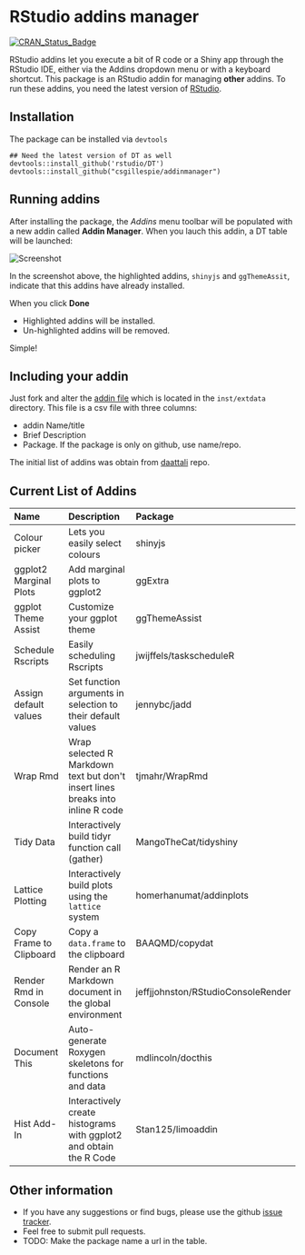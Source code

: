 <!-- README.md is generated from README.Rmd. Please edit that file -->
RStudio addins manager
======================

[![CRAN\_Status\_Badge](http://www.r-pkg.org/badges/version/addinmanager)](https://cran.r-project.org/package=addinmanager)

RStudio addins let you execute a bit of R code or a Shiny app through the RStudio IDE, either via the Addins dropdown menu or with a keyboard shortcut. This package is an RStudio addin for managing **other** addins. To run these addins, you need the latest version of [RStudio](https://www.rstudio.com/).

Installation
------------

The package can be installed via `devtools`

    ## Need the latest version of DT as well
    devtools::install_github('rstudio/DT')
    devtools::install_github("csgillespie/addinmanager")

Running addins
--------------

After installing the package, the *Addins* menu toolbar will be populated with a new addin called **Addin Manager**. When you lauch this addin, a DT table will be launched:

![Screenshot](https://raw.github.com/csgillespie/addinmanager/master/images/screenshot.png)

In the screenshot above, the highlighted addins, `shinyjs` and `ggThemeAssit`, indicate that this addins have already installed.

When you click **Done**

-   Highlighted addins will be installed.
-   Un-highlighted addins will be removed.

Simple!

Including your addin
--------------------

Just fork and alter the [addin file](https://github.com/csgillespie/addinmanager/tree/master/inst/extdata) which is located in the `inst/extdata` directory. This file is a csv file with three columns:

-   addin Name/title
-   Brief Description
-   Package. If the package is only on github, use name/repo.

The initial list of addins was obtain from [daattali](https://github.com/daattali/rstudio-addins) repo.

Current List of Addins
----------------------

| Name                    | Description                                                                    | Package                            |
|:------------------------|:-------------------------------------------------------------------------------|:-----------------------------------|
| Colour picker           | Lets you easily select colours                                                 | shinyjs                            |
| ggplot2 Marginal Plots  | Add marginal plots to ggplot2                                                  | ggExtra                            |
| ggplot Theme Assist     | Customize your ggplot theme                                                    | ggThemeAssist                      |
| Schedule Rscripts       | Easily scheduling Rscripts                                                     | jwijffels/taskscheduleR            |
| Assign default values   | Set function arguments in selection to their default values                    | jennybc/jadd                       |
| Wrap Rmd                | Wrap selected R Markdown text but don't insert lines breaks into inline R code | tjmahr/WrapRmd                     |
| Tidy Data               | Interactively build tidyr function call (gather)                               | MangoTheCat/tidyshiny              |
| Lattice Plotting        | Interactively build plots using the `lattice` system                           | homerhanumat/addinplots            |
| Copy Frame to Clipboard | Copy a `data.frame` to the clipboard                                           | BAAQMD/copydat                     |
| Render Rmd in Console   | Render an R Markdown document in the global environment                        | jeffjjohnston/RStudioConsoleRender |
| Document This           | Auto-generate Roxygen skeletons for functions and data                         | mdlincoln/docthis                  |
| Hist Add-In             | Interactively create histograms with ggplot2 and obtain the R Code             | Stan125/limoaddin                  |

Other information
-----------------

-   If you have any suggestions or find bugs, please use the github [issue tracker](https://github.com/csgillespie/addmanager/issues).
-   Feel free to submit pull requests.
-   TODO: Make the package name a url in the table.
